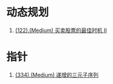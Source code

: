 # 动态规划

1. [(122).(Medium) 买卖股票的最佳时机 II][122]

# 指针

1. [(334).(Medium) 递增的三元子序列][334]


[122]: ../dynamicprogramming/E122_Medium_BestTimeToBuyAndSellStockII.java
[334]: ../pointer/E334_Medium_IncreasingTripletSubsequence.java